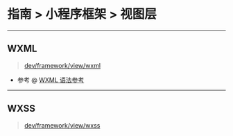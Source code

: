 # 指南 > 小程序框架 > 视图层

<hr id="wxml"/>

## WXML

> [dev/framework/view/wxml](https://developers.weixin.qq.com/miniprogram/dev/framework/view/wxml/)

- 参考 @ [WXML 语法参考](../reference/wxml.md)

<hr id="wxss"/>

## WXSS

> [dev/framework/view/wxss](https://developers.weixin.qq.com/miniprogram/dev/framework/view/wxss.html)

